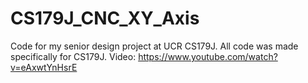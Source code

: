 # CS179J_CNC_XY_Axis
Code for my senior design project at UCR CS179J. 
All code was made specifically for CS179J. 
Video: https://www.youtube.com/watch?v=eAxwtYnHsrE
